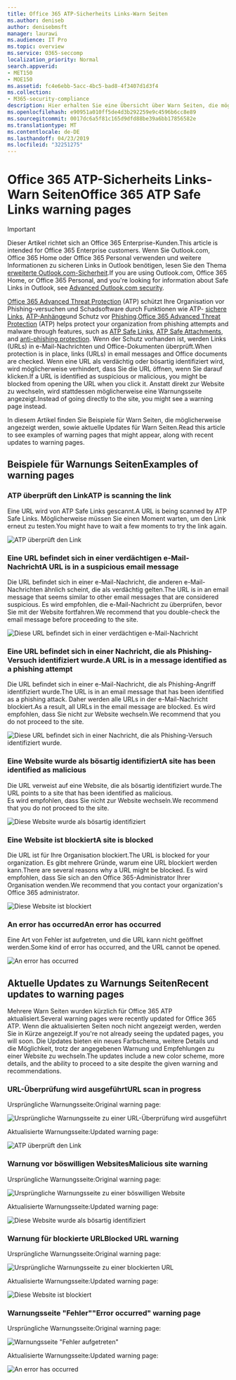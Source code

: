 ```yaml
---
title: Office 365 ATP-Sicherheits Links-Warn Seiten
ms.author: deniseb
author: denisebmsft
manager: laurawi
ms.audience: IT Pro
ms.topic: overview
ms.service: O365-seccomp
localization_priority: Normal
search.appverid:
- MET150
- MOE150
ms.assetid: fc4e6ebb-5acc-4bc5-bad8-4f3407d1d3f4
ms.collection:
- M365-security-compliance
description: Hier erhalten Sie eine Übersicht über Warn Seiten, die möglicherweise angezeigt werden, wenn Office 365 Advanced Threat Protection funktioniert.
ms.openlocfilehash: e90951a010ff5de4d3b292259e9c4596b6cc8e89
ms.sourcegitcommit: 0017dc6a5f81c165d9dfd88be39a6bb17856582e
ms.translationtype: MT
ms.contentlocale: de-DE
ms.lasthandoff: 04/23/2019
ms.locfileid: "32251275"
---
```

# <a name="office-365-atp-safe-links-warning-pages"></a><span data-ttu-id="cf554-103">Office 365 ATP-Sicherheits Links-Warn Seiten</span><span class="sxs-lookup"><span data-stu-id="cf554-103">Office 365 ATP Safe Links warning pages</span></span>

> [!IMPORTANT]
> <span data-ttu-id="cf554-104">Dieser Artikel richtet sich an Office 365 Enterprise-Kunden.</span><span class="sxs-lookup"><span data-stu-id="cf554-104">This article is intended for Office 365 Enterprise customers.</span></span> <span data-ttu-id="cf554-105">Wenn Sie Outlook.com, Office 365 Home oder Office 365 Personal verwenden und weitere Informationen zu sicheren Links in Outlook benötigen, lesen Sie den Thema [erweiterte Outlook.com-Sicherheit](https://support.office.com/article/advanced-outlook-com-security-for-office-365-subscribers-882d2243-eab9-4545-a58a-b36fee4a46e2).</span><span class="sxs-lookup"><span data-stu-id="cf554-105">If you are using Outlook.com, Office 365 Home, or Office 365 Personal, and you're looking for information about Safe Links in Outlook, see [Advanced Outlook.com security](https://support.office.com/article/advanced-outlook-com-security-for-office-365-subscribers-882d2243-eab9-4545-a58a-b36fee4a46e2).</span></span>

<span data-ttu-id="cf554-106">[Office 365 Advanced Threat Protection](office-365-atp.md) (ATP) schützt Ihre Organisation vor Phishing-versuchen und Schadsoftware durch Funktionen wie ATP- [sichere Links](atp-safe-links.md), [ATP-Anhänge](atp-safe-attachments.md)und Schutz vor [Phishing](anti-phishing-protection.md).</span><span class="sxs-lookup"><span data-stu-id="cf554-106">[Office 365 Advanced Threat Protection](office-365-atp.md) (ATP) helps protect your organization from phishing attempts and malware through features, such as [ATP Safe Links](atp-safe-links.md), [ATP Safe Attachments](atp-safe-attachments.md), and [anti-phishing protection](anti-phishing-protection.md).</span></span> <span data-ttu-id="cf554-107">Wenn der Schutz vorhanden ist, werden Links (URLs) in e-Mail-Nachrichten und Office-Dokumenten überprüft.</span><span class="sxs-lookup"><span data-stu-id="cf554-107">When protection is in place, links (URLs) in email messages and Office documents are checked.</span></span> <span data-ttu-id="cf554-108">Wenn eine URL als verdächtig oder bösartig identifiziert wird, wird möglicherweise verhindert, dass Sie die URL öffnen, wenn Sie darauf klicken.</span><span class="sxs-lookup"><span data-stu-id="cf554-108">If a URL is identified as suspicious or malicious, you might be blocked from opening the URL when you click it.</span></span> <span data-ttu-id="cf554-109">Anstatt direkt zur Website zu wechseln, wird stattdessen möglicherweise eine Warnungsseite angezeigt.</span><span class="sxs-lookup"><span data-stu-id="cf554-109">Instead of going directly to the site, you might see a warning page instead.</span></span> 
  
<span data-ttu-id="cf554-110">In diesem Artikel finden Sie Beispiele für Warn Seiten, die möglicherweise angezeigt werden, sowie aktuelle Updates für Warn Seiten.</span><span class="sxs-lookup"><span data-stu-id="cf554-110">Read this article to see examples of warning pages that might appear, along with recent updates to warning pages.</span></span>
  
## <a name="examples-of-warning-pages"></a><span data-ttu-id="cf554-111">Beispiele für Warnungs Seiten</span><span class="sxs-lookup"><span data-stu-id="cf554-111">Examples of warning pages</span></span>

### <a name="atp-is-scanning-the-link"></a><span data-ttu-id="cf554-112">ATP überprüft den Link</span><span class="sxs-lookup"><span data-stu-id="cf554-112">ATP is scanning the link</span></span>

<span data-ttu-id="cf554-113">Eine URL wird von ATP Safe Links gescannt.</span><span class="sxs-lookup"><span data-stu-id="cf554-113">A URL is being scanned by ATP Safe Links.</span></span> <span data-ttu-id="cf554-114">Möglicherweise müssen Sie einen Moment warten, um den Link erneut zu testen.</span><span class="sxs-lookup"><span data-stu-id="cf554-114">You might have to wait a few moments to try the link again.</span></span>

![ATP überprüft den Link](media/ee8dd5ed-6b91-4248-b054-12b719e8d0ed.png)

### <a name="a-url-is-in-a-suspicious-email-message"></a><span data-ttu-id="cf554-116">Eine URL befindet sich in einer verdächtigen e-Mail-Nachricht</span><span class="sxs-lookup"><span data-stu-id="cf554-116">A URL is in a suspicious email message</span></span>

<span data-ttu-id="cf554-117">Die URL befindet sich in einer e-Mail-Nachricht, die anderen e-Mail-Nachrichten ähnlich scheint, die als verdächtig gelten.</span><span class="sxs-lookup"><span data-stu-id="cf554-117">The URL is in an email message that seems similar to other email messages that are considered suspicious.</span></span> <span data-ttu-id="cf554-118">Es wird empfohlen, die e-Mail-Nachricht zu überprüfen, bevor Sie mit der Website fortfahren.</span><span class="sxs-lookup"><span data-stu-id="cf554-118">We recommend that you double-check the email message before proceeding to the site.</span></span>

![Diese URL befindet sich in einer verdächtigen e-Mail-Nachricht](media/33f57923-23e3-4b0f-838b-6ad589ba897b.png)

### <a name="a-url-is-in-a-message-identified-as-a-phishing-attempt"></a><span data-ttu-id="cf554-120">Eine URL befindet sich in einer Nachricht, die als Phishing-Versuch identifiziert wurde.</span><span class="sxs-lookup"><span data-stu-id="cf554-120">A URL is in a message identified as a phishing attempt</span></span>

<span data-ttu-id="cf554-121">Die URL befindet sich in einer e-Mail-Nachricht, die als Phishing-Angriff identifiziert wurde.</span><span class="sxs-lookup"><span data-stu-id="cf554-121">The URL is in an email message that has been identified as a phishing attack.</span></span> <span data-ttu-id="cf554-122">Daher werden alle URLs in der e-Mail-Nachricht blockiert.</span><span class="sxs-lookup"><span data-stu-id="cf554-122">As a result, all URLs in the email message are blocked.</span></span> <span data-ttu-id="cf554-123">Es wird empfohlen, dass Sie nicht zur Website wechseln.</span><span class="sxs-lookup"><span data-stu-id="cf554-123">We recommend that you do not proceed to the site.</span></span>

![Diese URL befindet sich in einer Nachricht, die als Phishing-Versuch identifiziert wurde.](media/6e544a28-0604-4821-aba6-d5a57bb917e5.png)

### <a name="a-site-has-been-identified-as-malicious"></a><span data-ttu-id="cf554-125">Eine Website wurde als bösartig identifiziert</span><span class="sxs-lookup"><span data-stu-id="cf554-125">A site has been identified as malicious</span></span>

<span data-ttu-id="cf554-126">Die URL verweist auf eine Website, die als bösartig identifiziert wurde.</span><span class="sxs-lookup"><span data-stu-id="cf554-126">The URL points to a site that has been identified as malicious.</span></span>  <br/> <span data-ttu-id="cf554-127">Es wird empfohlen, dass Sie nicht zur Website wechseln.</span><span class="sxs-lookup"><span data-stu-id="cf554-127">We recommend that you do not proceed to the site.</span></span>

![Diese Website wurde als bösartig identifiziert](media/058883c8-23f0-4672-9c1c-66b084796177.png)

### <a name="a-site-is-blocked"></a><span data-ttu-id="cf554-129">Eine Website ist blockiert</span><span class="sxs-lookup"><span data-stu-id="cf554-129">A site is blocked</span></span>

<span data-ttu-id="cf554-130">Die URL ist für Ihre Organisation blockiert.</span><span class="sxs-lookup"><span data-stu-id="cf554-130">The URL is blocked for your organization.</span></span> <span data-ttu-id="cf554-131">Es gibt mehrere Gründe, warum eine URL blockiert werden kann.</span><span class="sxs-lookup"><span data-stu-id="cf554-131">There are several reasons why a URL might be blocked.</span></span> <span data-ttu-id="cf554-132">Es wird empfohlen, dass Sie sich an den Office 365-Administrator Ihrer Organisation wenden.</span><span class="sxs-lookup"><span data-stu-id="cf554-132">We recommend that you contact your organization's Office 365 administrator.</span></span>

![Diese Website ist blockiert](media/6b4bda2d-a1e6-419e-8b10-588e83c3af3f.png)

### <a name="an-error-has-occurred"></a><span data-ttu-id="cf554-134">An error has occurred</span><span class="sxs-lookup"><span data-stu-id="cf554-134">An error has occurred</span></span>

<span data-ttu-id="cf554-135">Eine Art von Fehler ist aufgetreten, und die URL kann nicht geöffnet werden.</span><span class="sxs-lookup"><span data-stu-id="cf554-135">Some kind of error has occurred, and the URL cannot be opened.</span></span>

![An error has occurred](media/2f7465a4-1cf4-4c1c-b7d4-3c07e4b795b4.png)

## <a name="recent-updates-to-warning-pages"></a><span data-ttu-id="cf554-137">Aktuelle Updates zu Warnungs Seiten</span><span class="sxs-lookup"><span data-stu-id="cf554-137">Recent updates to warning pages</span></span>

<span data-ttu-id="cf554-138">Mehrere Warn Seiten wurden kürzlich für Office 365 ATP aktualisiert.</span><span class="sxs-lookup"><span data-stu-id="cf554-138">Several warning pages were recently updated for Office 365 ATP.</span></span> <span data-ttu-id="cf554-139">Wenn die aktualisierten Seiten noch nicht angezeigt werden, werden Sie in Kürze angezeigt.</span><span class="sxs-lookup"><span data-stu-id="cf554-139">If you're not already seeing the updated pages, you will soon.</span></span> <span data-ttu-id="cf554-140">Die Updates bieten ein neues Farbschema, weitere Details und die Möglichkeit, trotz der angegebenen Warnung und Empfehlungen zu einer Website zu wechseln.</span><span class="sxs-lookup"><span data-stu-id="cf554-140">The updates include a new color scheme, more details, and the ability to proceed to a site despite the given warning and recommendations.</span></span>

### <a name="url-scan-in-progress"></a><span data-ttu-id="cf554-141">URL-Überprüfung wird ausgeführt</span><span class="sxs-lookup"><span data-stu-id="cf554-141">URL scan in progress</span></span>

<span data-ttu-id="cf554-142">Ursprüngliche Warnungsseite:</span><span class="sxs-lookup"><span data-stu-id="cf554-142">Original warning page:</span></span>

![Ursprüngliche Warnungsseite zu einer URL-Überprüfung wird ausgeführt](media/04368763-763f-43d6-94a4-a48291d36893.png)

<span data-ttu-id="cf554-144">Aktualisierte Warnungsseite:</span><span class="sxs-lookup"><span data-stu-id="cf554-144">Updated warning page:</span></span>

![ATP überprüft den Link](media/ee8dd5ed-6b91-4248-b054-12b719e8d0ed.png)

### <a name="malicious-site-warning"></a><span data-ttu-id="cf554-146">Warnung vor böswilligen Websites</span><span class="sxs-lookup"><span data-stu-id="cf554-146">Malicious site warning</span></span>

<span data-ttu-id="cf554-147">Ursprüngliche Warnungsseite:</span><span class="sxs-lookup"><span data-stu-id="cf554-147">Original warning page:</span></span>

![Ursprüngliche Warnungsseite zu einer böswilligen Website](media/b9efda09-6dd8-46ef-82cb-56e4d538b8f5.png)

<span data-ttu-id="cf554-149">Aktualisierte Warnungsseite:</span><span class="sxs-lookup"><span data-stu-id="cf554-149">Updated warning page:</span></span>

![Diese Website wurde als bösartig identifiziert](media/058883c8-23f0-4672-9c1c-66b084796177.png)

### <a name="blocked-url-warning"></a><span data-ttu-id="cf554-151">Warnung für blockierte URL</span><span class="sxs-lookup"><span data-stu-id="cf554-151">Blocked URL warning</span></span>

<span data-ttu-id="cf554-152">Ursprüngliche Warnungsseite:</span><span class="sxs-lookup"><span data-stu-id="cf554-152">Original warning page:</span></span>

![Ursprüngliche Warnungsseite zu einer blockierten URL](media/3d6ba028-30bf-45fc-958e-d3aad3defc83.png)

<span data-ttu-id="cf554-154">Aktualisierte Warnungsseite:</span><span class="sxs-lookup"><span data-stu-id="cf554-154">Updated warning page:</span></span>

![Diese Website ist blockiert](media/6b4bda2d-a1e6-419e-8b10-588e83c3af3f.png)

### <a name="error-occurred-warning-page"></a><span data-ttu-id="cf554-156">Warnungsseite "Fehler"</span><span class="sxs-lookup"><span data-stu-id="cf554-156">"Error occurred" warning page</span></span>

<span data-ttu-id="cf554-157">Ursprüngliche Warnungsseite:</span><span class="sxs-lookup"><span data-stu-id="cf554-157">Original warning page:</span></span>

![Warnungsseite "Fehler aufgetreten"](media/9aaa4383-2f23-48be-bdaa-8efbcb2acc70.png)

<span data-ttu-id="cf554-159">Aktualisierte Warnungsseite:</span><span class="sxs-lookup"><span data-stu-id="cf554-159">Updated warning page:</span></span>

![An error has occurred](media/2f7465a4-1cf4-4c1c-b7d4-3c07e4b795b4.png)
   
